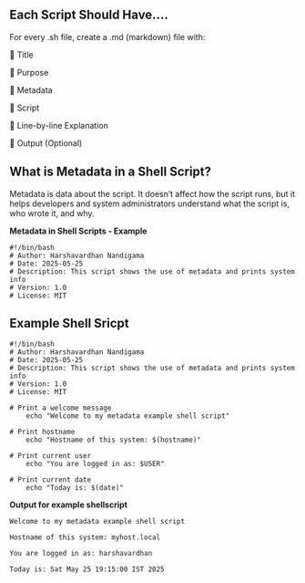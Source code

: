 


## Each Script Should Have....
For every .sh file, create a .md (markdown) file with:

🔹 Title

🔹 Purpose

🔹 Metadata

🔹 Script

🔹 Line-by-line Explanation

🔹 Output (Optional)


##  What is Metadata in a Shell Script?

Metadata is data about the script. It doesn’t affect how the script runs, but it helps developers and system administrators understand what the script is, who wrote it, and why.

 **Metadata in Shell Scripts - Example**

    #!/bin/bash
    # Author: Harshavardhan Nandigama
    # Date: 2025-05-25
    # Description: This script shows the use of metadata and prints system info
    # Version: 1.0
    # License: MIT


## Example Shell Sricpt

    #!/bin/bash
    # Author: Harshavardhan Nandigama
    # Date: 2025-05-25
    # Description: This script shows the use of metadata and prints system info
    # Version: 1.0
    # License: MIT

    # Print a welcome message
        echo "Welcome to my metadata example shell script"

    # Print hostname
        echo "Hostname of this system: $(hostname)"

    # Print current user
        echo "You are logged in as: $USER"

    # Print current date
        echo "Today is: $(date)"

**Output for example shellscript**

    Welcome to my metadata example shell script

    Hostname of this system: myhost.local

    You are logged in as: harshavardhan
    
    Today is: Sat May 25 19:15:00 IST 2025
